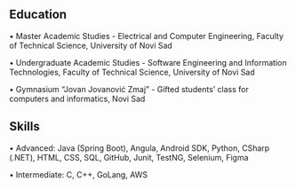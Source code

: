 <!--
**andreakatzenberger/andreakatzenberger** is a ✨ _special_ ✨ repository because its `README.md` (this file) appears on your GitHub profile.
-->

## Education
• Master Academic Studies - Electrical and Computer Engineering, Faculty of Technical Science, University of Novi Sad

• Undergraduate Academic Studies - Software Engineering and Information Technologies, Faculty of Technical Science, University of Novi Sad

• Gymnasium “Jovan Jovanović Zmaj” - Gifted students’ class for computers and informatics, Novi Sad


## Skills
• Advanced: Java (Spring Boot), Angula, Android SDK, Python, CSharp (.NET), HTML, CSS, SQL, GitHub, Junit, TestNG, Selenium, Figma

• Intermediate: C, C++, GoLang, AWS
